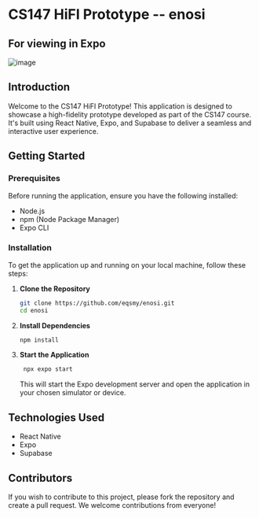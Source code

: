 # CS147 HiFI Prototype -- enosi

## For viewing in Expo
![image](https://github.com/eqsmy/enosi/assets/34151362/6de2f4f7-0c38-4cf0-a2dd-d8d51900857d)


## Introduction

Welcome to the CS147 HiFI Prototype! This application is designed to showcase a high-fidelity prototype developed as part of the CS147 course. It's built using React Native, Expo, and Supabase to deliver a seamless and interactive user experience.

## Getting Started

### Prerequisites

Before running the application, ensure you have the following installed:

- Node.js
- npm (Node Package Manager)
- Expo CLI

### Installation

To get the application up and running on your local machine, follow these steps:

1. **Clone the Repository**

   ```bash
   git clone https://github.com/eqsmy/enosi.git
   cd enosi

   ```

2. **Install Dependencies**

   ```bash
   npm install

   ```

3. **Start the Application**
   ```bash
    npx expo start
   ```
   This will start the Expo development server and open the application in your chosen simulator or device.

## Technologies Used

- React Native
- Expo
- Supabase

## Contributors

If you wish to contribute to this project, please fork the repository and create a pull request. We welcome contributions from everyone!

